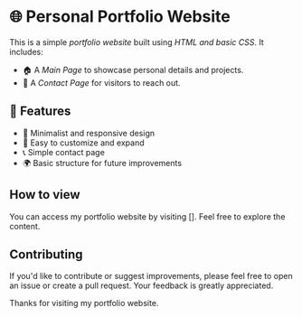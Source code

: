 # 🌐 Personal Portfolio Website

This is a simple *portfolio website* built using *HTML and basic CSS*. It includes:  
- 🏠 A *Main Page* to showcase personal details and projects.  
- 📩 A *Contact Page* for visitors to reach out.  

## 🚀 Features
- 🎨 Minimalist and responsive design  
- 📄 Easy to customize and expand  
- 📞 Simple contact page  
- 🌍 Basic structure for future improvements

## How to view

You can access my portfolio website by visiting []. Feel free to explore the content.

## Contributing

If you'd like to contribute or suggest improvements, please feel free to open an issue or create a pull request. Your feedback is greatly appreciated.

Thanks for visiting my portfolio website.
